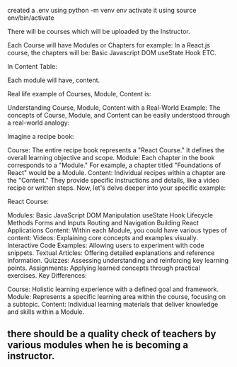 created a .env using python -m venv env
activate it using source env/bin/activate

There will be courses which will be uploaded by the Instructor.

Each Course will have Modules or Chapters for example:
In a React.js course, the chapters will be:
Basic Javascript
DOM
useState Hook
ETC.

In Content Table:

Each module will have,  content.

Real life example of Courses, Module, Content is:


Understanding Course, Module, Content with a Real-World Example:
The concepts of Course, Module, and Content can be easily understood through a real-world analogy:

Imagine a recipe book:

Course: The entire recipe book represents a "React Course." It defines the overall learning objective and scope.
Module: Each chapter in the book corresponds to a "Module." For example, a chapter titled "Foundations of React" would be a Module.
Content: Individual recipes within a chapter are the "Content." They provide specific instructions and details, like a video recipe or written steps.
Now, let's delve deeper into your specific example:

React Course:

Modules:
Basic JavaScript
DOM Manipulation
useState Hook
Lifecycle Methods
Forms and Inputs
Routing and Navigation
Building React Applications
Content:
Within each Module, you could have various types of content:
Videos: Explaining core concepts and examples visually.
Interactive Code Examples: Allowing users to experiment with code snippets.
Textual Articles: Offering detailed explanations and reference information.
Quizzes: Assessing understanding and reinforcing key learning points.
Assignments: Applying learned concepts through practical exercises.
Key Differences:

Course: Holistic learning experience with a defined goal and framework.
Module: Represents a specific learning area within the course, focusing on a subtopic.
Content: Individual learning materials that deliver knowledge and skills within a Module.




## there should be a quality check of teachers by various modules when he is becoming a instructor.

